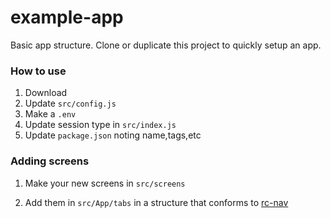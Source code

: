 # example-app

Basic app structure. Clone or duplicate this project to quickly setup an app.

### How to use

1. Download
2. Update `src/config.js`
3. Make a `.env`
4. Update session type in `src/index.js`
5. Update `package.json` noting name,tags,etc

### Adding screens

1. Make your new screens in `src/screens`

2. Add them in `src/App/tabs` in a structure that conforms to [rc-nav](https://github.com/florey-health/rc-nav)


